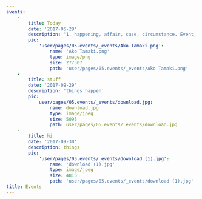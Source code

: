```yaml
---
events:
    -
        title: Today
        date: '2017-05-29'
        description: '1. happening, affair, case, circumstance. Event, episode, incident, occurrence are terms for a happening. An event is usually an important happening: historical events.An episode is one of a series of happenings in a person''s life or in a narrative: an episode in one''s life.An incident is an event of usually minor importance: an amusing incident in a play.An occurrence is something that happens, often by surprise: His arrival was an unexpected occurrence. 2. consequence.'
        pic:
            'user/pages/05.events/_events/Ako Tamaki.png':
                name: 'Ako Tamaki.png'
                type: image/png
                size: 277507
                path: 'user/pages/05.events/_events/Ako Tamaki.png'
    -
        title: stuff
        date: '2017-09-29'
        description: 'things happen'
        pic:
            user/pages/05.events/_events/download.jpg:
                name: download.jpg
                type: image/jpeg
                size: 5095
                path: user/pages/05.events/_events/download.jpg
    -
        title: hi
        date: '2017-09-30'
        description: things
        pic:
            'user/pages/05.events/_events/download (1).jpg':
                name: 'download (1).jpg'
                type: image/jpeg
                size: 4815
                path: 'user/pages/05.events/_events/download (1).jpg'
title: Events
---
```


